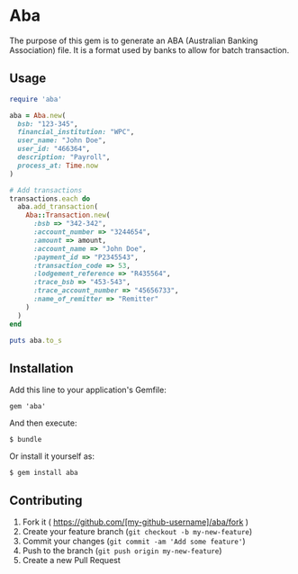 # Aba

The purpose of this gem is to generate an ABA (Australian Banking Association) file. It is a format used by banks to allow for batch transaction.

## Usage

```ruby
require 'aba'

aba = Aba.new(
  bsb: "123-345", 
  financial_institution: "WPC", 
  user_name: "John Doe", 
  user_id: "466364", 
  description: "Payroll", 
  process_at: Time.now
)

# Add transactions
transactions.each do
  aba.add_transaction(
    Aba::Transaction.new(
      :bsb => "342-342", 
      :account_number => "3244654", 
      :amount => amount, 
      :account_name => "John Doe", 
      :payment_id => "P2345543", 
      :transaction_code => 53,
      :lodgement_reference => "R435564", 
      :trace_bsb => "453-543", 
      :trace_account_number => "45656733", 
      :name_of_remitter => "Remitter"
    )
  )
end

puts aba.to_s
```

## Installation

Add this line to your application's Gemfile:

    gem 'aba'

And then execute:

    $ bundle

Or install it yourself as:

    $ gem install aba

## Contributing

1. Fork it ( https://github.com/[my-github-username]/aba/fork )
2. Create your feature branch (`git checkout -b my-new-feature`)
3. Commit your changes (`git commit -am 'Add some feature'`)
4. Push to the branch (`git push origin my-new-feature`)
5. Create a new Pull Request
